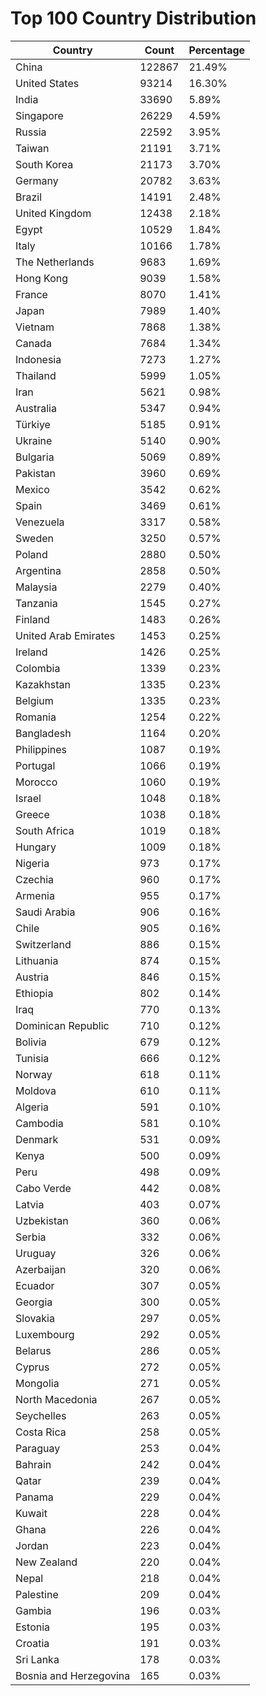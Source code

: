 # Top 100 Country Distribution
| Country | Count | Percentage |
|----|----|----|
| China | 122867 | 21.49% |
| United States | 93214 | 16.30% |
| India | 33690 | 5.89% |
| Singapore | 26229 | 4.59% |
| Russia | 22592 | 3.95% |
| Taiwan | 21191 | 3.71% |
| South Korea | 21173 | 3.70% |
| Germany | 20782 | 3.63% |
| Brazil | 14191 | 2.48% |
| United Kingdom | 12438 | 2.18% |
| Egypt | 10529 | 1.84% |
| Italy | 10166 | 1.78% |
| The Netherlands | 9683 | 1.69% |
| Hong Kong | 9039 | 1.58% |
| France | 8070 | 1.41% |
| Japan | 7989 | 1.40% |
| Vietnam | 7868 | 1.38% |
| Canada | 7684 | 1.34% |
| Indonesia | 7273 | 1.27% |
| Thailand | 5999 | 1.05% |
| Iran | 5621 | 0.98% |
| Australia | 5347 | 0.94% |
| Türkiye | 5185 | 0.91% |
| Ukraine | 5140 | 0.90% |
| Bulgaria | 5069 | 0.89% |
| Pakistan | 3960 | 0.69% |
| Mexico | 3542 | 0.62% |
| Spain | 3469 | 0.61% |
| Venezuela | 3317 | 0.58% |
| Sweden | 3250 | 0.57% |
| Poland | 2880 | 0.50% |
| Argentina | 2858 | 0.50% |
| Malaysia | 2279 | 0.40% |
| Tanzania | 1545 | 0.27% |
| Finland | 1483 | 0.26% |
| United Arab Emirates | 1453 | 0.25% |
| Ireland | 1426 | 0.25% |
| Colombia | 1339 | 0.23% |
| Kazakhstan | 1335 | 0.23% |
| Belgium | 1335 | 0.23% |
| Romania | 1254 | 0.22% |
| Bangladesh | 1164 | 0.20% |
| Philippines | 1087 | 0.19% |
| Portugal | 1066 | 0.19% |
| Morocco | 1060 | 0.19% |
| Israel | 1048 | 0.18% |
| Greece | 1038 | 0.18% |
| South Africa | 1019 | 0.18% |
| Hungary | 1009 | 0.18% |
| Nigeria | 973 | 0.17% |
| Czechia | 960 | 0.17% |
| Armenia | 955 | 0.17% |
| Saudi Arabia | 906 | 0.16% |
| Chile | 905 | 0.16% |
| Switzerland | 886 | 0.15% |
| Lithuania | 874 | 0.15% |
| Austria | 846 | 0.15% |
| Ethiopia | 802 | 0.14% |
| Iraq | 770 | 0.13% |
| Dominican Republic | 710 | 0.12% |
| Bolivia | 679 | 0.12% |
| Tunisia | 666 | 0.12% |
| Norway | 618 | 0.11% |
| Moldova | 610 | 0.11% |
| Algeria | 591 | 0.10% |
| Cambodia | 581 | 0.10% |
| Denmark | 531 | 0.09% |
| Kenya | 500 | 0.09% |
| Peru | 498 | 0.09% |
| Cabo Verde | 442 | 0.08% |
| Latvia | 403 | 0.07% |
| Uzbekistan | 360 | 0.06% |
| Serbia | 332 | 0.06% |
| Uruguay | 326 | 0.06% |
| Azerbaijan | 320 | 0.06% |
| Ecuador | 307 | 0.05% |
| Georgia | 300 | 0.05% |
| Slovakia | 297 | 0.05% |
| Luxembourg | 292 | 0.05% |
| Belarus | 286 | 0.05% |
| Cyprus | 272 | 0.05% |
| Mongolia | 271 | 0.05% |
| North Macedonia | 267 | 0.05% |
| Seychelles | 263 | 0.05% |
| Costa Rica | 258 | 0.05% |
| Paraguay | 253 | 0.04% |
| Bahrain | 242 | 0.04% |
| Qatar | 239 | 0.04% |
| Panama | 229 | 0.04% |
| Kuwait | 228 | 0.04% |
| Ghana | 226 | 0.04% |
| Jordan | 223 | 0.04% |
| New Zealand | 220 | 0.04% |
| Nepal | 218 | 0.04% |
| Palestine | 209 | 0.04% |
| Gambia | 196 | 0.03% |
| Estonia | 195 | 0.03% |
| Croatia | 191 | 0.03% |
| Sri Lanka | 178 | 0.03% |
| Bosnia and Herzegovina | 165 | 0.03% |
